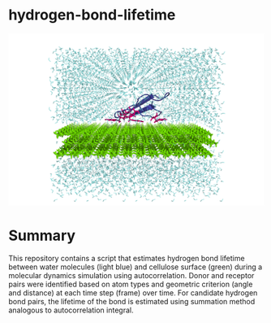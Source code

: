 hydrogen-bond-lifetime
===========
<img src="https://github.com/zs-zhuang/hbond-lifetime-correlation/blob/main/CBM_C1_wat.png">

# Summary

This repository contains a script that estimates hydrogen bond lifetime between water molecules (light blue) and cellulose surface (green) during a molecular dynamics simulation using autocorrelation. Donor and receptor pairs were identified based on atom types and geometric criterion (angle and distance) at each time step (frame) over time. For candidate hydrogen bond pairs, the lifetime of the bond is estimated using summation method analogous to autocorrelation integral.
